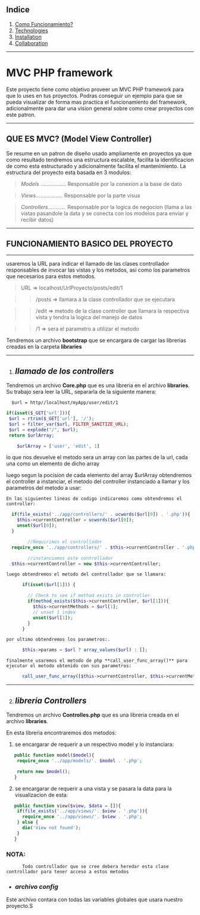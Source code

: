 ## Indice

1. [Como Funcionamiento?](#Funcionamiento)
2. [Technologies](#technologies)
3. [Installation](#installation)
4. [Collaboration](#collaboration)

---

# MVC PHP framework

Este proyecto tiene como objetivo proveer un MVC PHP framework para que lo uses en tus proyectos. Podras conseguir un ejemplo para que se pueda visualizar de forma mas practica el funcionamiento del framework, adicionalmente para dar una vision general sobre como crear proyectos con este patron.

---

## QUE ES MVC? (Model View Controller)

Se resume en un patron de diseño usado ampliamente en proyectos ya que como resultado tendremos una estructura escalable, facilita la identificacion de como esta estructurado y adicionalmente facilita el mantenimiento. La estructura del proyecto esta basada en 3 modulos:

> _Models_ ................. Responsable por la conexion a la base de dato

> _Views_.................. Responsable por la parte visua

> _Controllers_............ Responsable por la logica de negocion (llama a las vistas pasandole la data y se conecta con los modelos para enviar y recibir datos)

---

## FUNCIONAMIENTO BASICO DEL PROYECTO

---

usaremos la URL para indicar el llamado de las clases controllador responsables de invocar las vistas y los metodos, asi como los parametros que necesarios para estos metodos.

> URL => localhost/UrlProyecto/posts/edit/1

> > /posts => llamara a la clase controllador que se ejecutara

> > /edit => metodo de la clase controller que llamara la respectiva vista y tendra la logica del manejo de datos

> > /1 => sera el parametro a utilizar el metodo

Tendremos un archivo **bootstrap** que se encargara de cargar las librerias creadas en la carpeta **libraries**

---

1. ## _llamado de los controllers_

Tendremos un archivo **Core.php** que es una libreria en el archivo **libraries**. Su trabajo sera leer la URL, separarla de la siguiente manera:

      $url = http//localhost/myApp/user/edit/1

```php
if(isset($_GET['url'])){
 $url = rtrim($_GET['url'], '/');
 $url = filter_var($url, FILTER_SANITIZE_URL);
 $url = explode("/", $url);
 return $urlArray;
```

```php
    $urlArray = ['user', 'edit', 1]
```

lo que nos devuelve el metodo sera un array con las partes de la url, cada una como un elemento de dicho array

luego segun la pocision de cada elemento del array $urlArray obtendremos el controller a instanciar, el metodo del controller instanciado a llamar y los parametros del metodo a usar:

    En las siguientes lineas de codigo indicaremos como obtendremos el controller:

```php
  if(file_exists('../app/controllers/' . ucwords($url[0]) . '.php')){
    $this->currentController = ucwords($url[0]);
    unset($url[0]);
  }

        //Requirimos el controllador
  require_once '../app/controllers/' . $this->currentController . '.php';

        //instanciamos este controllador
  $this->currentController = new $this->currentController;
```

    luego obtendremos el metodo del controllador que se llamara:

```php
      if(isset($url[1])) {

        // Check to see if method exists in controller
        if(method_exists($this->currentController, $url[1])){
          $this->currentMethods = $url[1];
          // unset 1 index
          unset($url[1]);
        }
      }
```

    por ultimo obtendremos los parametros:.

```php
      $this->params = $url ? array_values($url) : [];
```

    finalmente usaremos el metodo de php **call_user_func_array()** para ejecutar el metodo obtenido con sus parametros:

```php
      call_user_func_array([$this->currentController, $this->currentMethods], $this->params);
```

---

2. ## _libreria Controllers_

Tendremos un archivo **Controlles.php** que es una libreria creada en el archivo **libraries**.

En esta libreria encontraremos dos metodos:

1. se encargarar de requerir a un respectivo model y lo instanciara:

```php
   public function model($model){
    require_once '../app/models/'. $model . '.php';

    return new $model();
   }
```

2. se encargarar de requerir a una vista y se pasara la data para la visualizacion de esta:

```php
   public function view($view, $data = []){
    if(file_exists('../app/views/'. $view . '.php')){
      require_once '../app/views/'. $view . '.php';
    } else {
      die('View not found');
    }
   }
```

### NOTA:

          Todo controllador que se cree debera heredar esta clase controllador para tener acceso a estos metodos

- ### _archivo config_

Este archivo contara con todas las variables globales que usara nuestro proyecto.S
